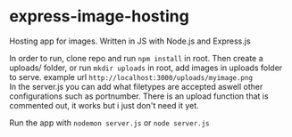 # express-image-hosting

Hosting app for images. Written in JS with Node.js and Express.js

In order to run, clone repo and run ```npm install``` in root. Then create a uploads/ folder, or run ```mkdir uploads``` in root, add images in uploads folder to serve.
example url ```http://localhost:3000/uploads/myimage.png```<br/>
In the server.js you can add what filetypes are accepted aswell other configurations such as portnumber. 
There is an upload function that is commented out, it works but i just don't need it yet.

Run the app with ```nodemon server.js``` or ```node server.js```
